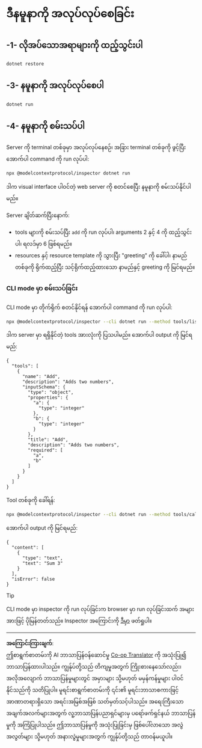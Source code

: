 <!--
CO_OP_TRANSLATOR_METADATA:
{
  "original_hash": "92af35e8c34923031f3d228dffad9ebb",
  "translation_date": "2025-09-03T16:20:54+00:00",
  "source_file": "03-GettingStarted/01-first-server/solution/dotnet/README.md",
  "language_code": "my"
}
-->
# ဒီနမူနာကို အလုပ်လုပ်စေခြင်း

## -1- လိုအပ်သောအရာများကို ထည့်သွင်းပါ

```bash
dotnet restore
```

## -3- နမူနာကို အလုပ်လုပ်စေပါ

```bash
dotnet run
```

## -4- နမူနာကို စမ်းသပ်ပါ

Server ကို terminal တစ်ခုမှာ အလုပ်လုပ်နေစဉ်၊ အခြား terminal တစ်ခုကို ဖွင့်ပြီး အောက်ပါ command ကို run လုပ်ပါ:

```bash
npx @modelcontextprotocol/inspector dotnet run
```

ဒါက visual interface ပါဝင်တဲ့ web server ကို စတင်စေပြီး နမူနာကို စမ်းသပ်နိုင်ပါမည်။

Server ချိတ်ဆက်ပြီးနောက်:

- tools များကို စမ်းသပ်ပြီး `add` ကို run လုပ်ပါ၊ arguments 2 နှင့် 4 ကို ထည့်သွင်းပါ၊ ရလဒ်မှာ 6 ဖြစ်ရမည်။
- resources နှင့် resource template ကို သွားပြီး "greeting" ကို ခေါ်ပါ၊ နာမည်တစ်ခုကို ရိုက်ထည့်ပြီး သင့်ရိုက်ထည့်ထားသော နာမည်နှင့် greeting ကို မြင်ရမည်။

### CLI mode မှာ စမ်းသပ်ခြင်း

CLI mode မှာ တိုက်ရိုက် စတင်နိုင်ရန် အောက်ပါ command ကို run လုပ်ပါ:

```bash
npx @modelcontextprotocol/inspector --cli dotnet run --method tools/list
```

ဒါက server မှာ ရရှိနိုင်တဲ့ tools အားလုံးကို ပြသပါမည်။ အောက်ပါ output ကို မြင်ရမည်:

```text
{
  "tools": [
    {
      "name": "Add",
      "description": "Adds two numbers",
      "inputSchema": {
        "type": "object",
        "properties": {
          "a": {
            "type": "integer"
          },
          "b": {
            "type": "integer"
          }
        },
        "title": "Add",
        "description": "Adds two numbers",
        "required": [
          "a",
          "b"
        ]
      }
    }
  ]
}
```

Tool တစ်ခုကို ခေါ်ရန်:

```bash
npx @modelcontextprotocol/inspector --cli dotnet run --method tools/call --tool-name Add --tool-arg a=1 --tool-arg b=2
```

အောက်ပါ output ကို မြင်ရမည်:

```text
{
  "content": [
    {
      "type": "text",
      "text": "Sum 3"
    }
  ],
  "isError": false
}
```

> [!TIP]
> CLI mode မှာ inspector ကို run လုပ်ခြင်းက browser မှာ run လုပ်ခြင်းထက် အများအားဖြင့် ပိုမြန်တတ်သည်။
> Inspector အကြောင်းကို [ဒီမှာ](https://github.com/modelcontextprotocol/inspector) ဖတ်ရှုပါ။

---

**အကြောင်းကြားချက်**:  
ဤစာရွက်စာတမ်းကို AI ဘာသာပြန်ဝန်ဆောင်မှု [Co-op Translator](https://github.com/Azure/co-op-translator) ကို အသုံးပြု၍ ဘာသာပြန်ထားပါသည်။ ကျွန်ုပ်တို့သည် တိကျမှုအတွက် ကြိုးစားနေသော်လည်း၊ အလိုအလျောက် ဘာသာပြန်မှုများတွင် အမှားများ သို့မဟုတ် မမှန်ကန်မှုများ ပါဝင်နိုင်သည်ကို သတိပြုပါ။ မူရင်းစာရွက်စာတမ်းကို ၎င်း၏ မူရင်းဘာသာစကားဖြင့် အာဏာတရားရှိသော အရင်းအမြစ်အဖြစ် သတ်မှတ်သင့်ပါသည်။ အရေးကြီးသော အချက်အလက်များအတွက် လူ့ဘာသာပြန်ပညာရှင်များမှ ပရော်ဖက်ရှင်နယ် ဘာသာပြန်မှုကို အကြံပြုပါသည်။ ဤဘာသာပြန်မှုကို အသုံးပြုခြင်းမှ ဖြစ်ပေါ်လာသော အလွဲအလွတ်များ သို့မဟုတ် အနားလွဲမှုများအတွက် ကျွန်ုပ်တို့သည် တာဝန်မယူပါ။